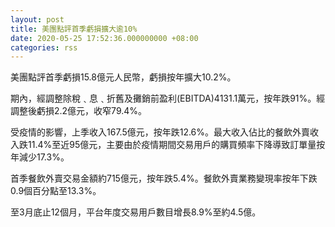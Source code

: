 ```yaml
---
layout: post
title: 美團點評首季虧損擴大逾10%
date: 2020-05-25 17:52:36.000000000 +08:00
categories: rss
---
```


美團點評首季虧損15.8億元人民幣，虧損按年擴大10.2%。

期內，經調整除稅﹑息﹑折舊及攤銷前盈利(EBITDA)4131.1萬元，按年跌91%。經調整後虧損2.2億元，收窄79.4%。

受疫情的影響，上季收入167.5億元，按年跌12.6%。最大收入佔比的餐飲外賣收入跌11.4%至近95億元，主要由於疫情期間交易用戶的購買頻率下降導致訂單量按年減少17.3%。

首季餐飲外賣交易金額約715億元，按年跌5.4%。餐飲外賣業務變現率按年下跌0.9個百分點至13.3%。

至3月底止12個月，平台年度交易用戶數目增長8.9%至約4.5億。
